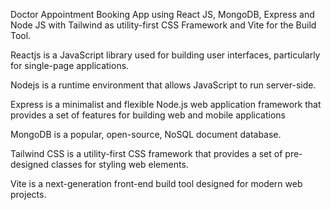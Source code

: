 Doctor Appointment Booking App using React JS, MongoDB, Express and Node JS with Tailwind as utility-first CSS Framework and Vite for the Build Tool.

Reactjs is a JavaScript library used for building user interfaces, particularly for single-page applications.

Nodejs is a runtime environment that allows JavaScript to run server-side.

Express is a minimalist and flexible Node.js web application framework that provides a set of features for building web and mobile applications

MongoDB is a popular, open-source, NoSQL document database.

Tailwind CSS is a utility-first CSS framework that provides a set of pre-designed classes for styling web elements.

Vite is a next-generation front-end build tool designed for modern web projects.
